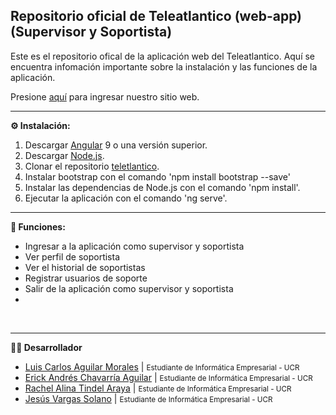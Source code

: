## Repositorio oficial de Teleatlantico (web-app) (Supervisor y Soportista)
Este es el repositorio ofical de la aplicación web del Teleatlantico. Aquí se encuentra infomación importante sobre la instalación y las funciones de la aplicación. 

Presione [aquí](https://teleatlantico-soportista.vercel.app/login "Teleatlantico") para ingresar nuestro sitio web.

---

**⚙️ Instalación:**
1. Descargar [Angular](https://angular.io/guide/setup-local "Descargar Angular") 9 o una versión superior. 
2. Descargar [Node.js](https://nodejs.org/en/ "Descargar Node.js"). 
3. Clonar el repositorio [teletlantico](https://github.com/rachel-tindel/IF4101-Soporte-Frontend.git "teletlantico").
4. Instalar bootstrap con el comando 'npm install bootstrap --save'
5. Instalar las dependencias de Node.js con el comando 'npm install'.
6. Ejecutar la aplicación con el comando 'ng serve'.

---

**📌 Funciones:**
*  Ingresar a la aplicación como supervisor y soportista
*  Ver perfil de soportista 
*  Ver el historial de soportistas
*  Registrar usuarios de soporte
*  Salir de la aplicación como supervisor y soportista
*  
<br>

---
**👨‍💼 Desarrollador**
* [Luis Carlos Aguilar Morales](https://github.com/luiscaguilarucr "Github profile") | <small>Estudiante de Informática Empresarial - UCR</small>
* [Erick Andrés Chavarría Aguilar](https://github.com/ErickChAg "Github profile") | <small>Estudiante de Informática Empresarial - UCR</small>
* [Rachel Alina Tindel Araya](https://github.com/rachel-tindel "Github profile") | <small>Estudiante de Informática Empresarial - UCR</small>
* [Jesús Vargas Solano](https://github.com/jesusvase "Github profile") | <small>Estudiante de Informática Empresarial - UCR</small>
